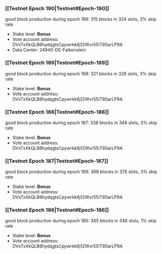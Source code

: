 ### [[Testnet Epoch 190|Testnet#Epoch-190]]
good block production during epoch 189: 315 blocks in 324 slots, 3% skip rate
* Stake level: **Bonus**
* Vote account address: DVxTxXkQLB6hydqgtsCpywrkk6j12Wvr55iT85arLP9A
* Data Center: 24940-DE-Falkenstein
### [[Testnet Epoch 189|Testnet#Epoch-189]]
good block production during epoch 188: 321 blocks in 328 slots, 3% skip rate
* Stake level: **Bonus**
* Vote account address: DVxTxXkQLB6hydqgtsCpywrkk6j12Wvr55iT85arLP9A
### [[Testnet Epoch 188|Testnet#Epoch-188]]
good block production during epoch 187: 338 blocks in 348 slots, 3% skip rate
* Stake level: **Bonus**
* Vote account address: DVxTxXkQLB6hydqgtsCpywrkk6j12Wvr55iT85arLP9A
### [[Testnet Epoch 187|Testnet#Epoch-187]]
good block production during epoch 186: 368 blocks in 376 slots, 3% skip rate
* Stake level: **Bonus**
* Vote account address: DVxTxXkQLB6hydqgtsCpywrkk6j12Wvr55iT85arLP9A
### [[Testnet Epoch 186|Testnet#Epoch-186]]
good block production during epoch 185: 345 blocks in 348 slots, 1% skip rate
* Stake level: **Bonus**
* Vote account address: DVxTxXkQLB6hydqgtsCpywrkk6j12Wvr55iT85arLP9A